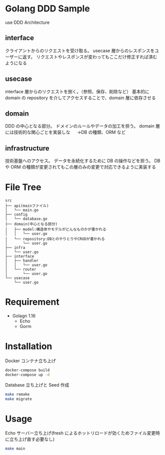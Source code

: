# Golang DDD Sample

use DDD Architecture

## interface

クライアントからのリクエストを受け取る。
usecase 層からのレスポンスをユーザーに返す。
リクエストやレスポンスが変わってもここだけ修正すれば済むようになる

## usecase

interface 層からのリクエストを捌く。（参照、保存、削除など）
基本的に domain の repository を介してアクセスすることで、domain 層に依存させる

## domain

DDD の中心となる部分。
ドメインのルールやデータの加工を担う。
domain 層には技術的な関心ごとを実装しな
　 →DB の種類、ORM など

## infrastructure

技術基盤へのアクセス。
データを永続化するために DB の操作などを担う。
DB や ORM の種類が変更されてもこの層のみの変更で対応できるように実装する

# File Tree

```
src
├── api(mainファイル)
│   └── main.go
├── config
│   └── database.go
├── domain(中心となる部分)
│   ├── model:構造体やモデルがどんなものかが書かれる
│   │   └── user.go
│   └── repository:DBとのやりとりやCRUDが書かれる
│       └── user.go
├── infra
│   └── user.go
├── interface
│   ├── handler
│   │   └── user.go
│   └── router
│       └── user.go
└── usecase
    └── user.go
```

# Requirement

- Golagn 1.16
  - Echo
  - Gorm

# Installation

Docker コンテナ立ち上げ

```bash
docker-compose build
docker-compose up -d
```

Database 立ち上げと Seed 作成

```bash
make remake
make migrate
```

# Usage

Echo サーバー立ち上げ(fresh によるホットリロードが効くためファイル変更時に立ち上げ直す必要なし)

```bash
make main
```
